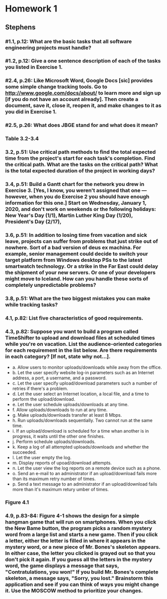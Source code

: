 # Homework 1
## Stephens
### #1.1, p.12: What are the basic tasks that all software engineering projects must handle?


### #1.2, p.12: Give a one sentence description of each of the tasks you listed in Exercise 1.

### #2.4, p.26: Like Microsoft Word, Google Docs [sic] provides some simple change tracking tools. Go to http://www.google.com/docs/about/ to learn more and sign up [if you do not have an account already]. Then create a document, save it, close it, reopen it, and make changes to it as you did in Exercise 1.

### #2.5, p.26: What does JBGE stand for and what does it mean?

### Table 3.2-3.4

### 3.2, p.51: Use critical path methods to find the total expected time from the project's start for each task's completion. Find the critical path. What are the tasks on the critical path? What is the total expected duration of the project in working days?

### 3.4, p.51: Build a Gantt chart for the network you drew in Exercise 3. [Yes, I know, you weren't assigned that one — however, when you do Exercise 2 you should have enough information for this one.] Start on Wednesday, January 1, 2020, and don't work on weekends or the following holidays: New Year's Day (1/1), Martin Luther King Day	(1/20), President's Day	(2/17),

### 3.6, p.51: In addition to losing time from vacation and sick leave, projects can suffer from problems that just strike out of nowhere. Sort of a bad version of deus ex machina. For example, senior management could decide to switch your target platform from Windows desktop PSs to the latest smartwatch technology. Or a strike in the Far East could delay the shipment of your new servers. Or one of your developers might move to Iceland. How can you handle these sorts of completely unpredictable problems?

### 3.8, p.51: What are the two biggest mistakes you can make while tracking tasks?

### 4.1, p.82: List five characteristics of good requirements.

### 4.3, p.82: Suppose you want to build a program called TimeShifter to upload and download files at scheduled times while you're on vacation. List the audience-oriented categories for each requirement in the list below. Are there requirements in each category? [If not, state why not…].

- a. Allow users to monitor uploads/downloads while away from the office.
- b. Let the user specify website log-in parameters such as an Internet address, a port, a username, and a password.
- c. Let the user specify upload/download parameters such a number of retries if there's a problem.
- d. Let the user select an Internet location, a local file, and a time to perform the upload/download.
- e. Let the user schedule uploads/downloads at any time.
- f. Allow uploads/downloads to run at any time.
- g. Make uploads/downloads transfer at least 8 Mbps.
- h. Run uploads/downloads sequentially. Two cannot run at the same time.
- i. If an upload/download is scheduled for a time whan another is in progress, it waits until the other one finishes.
- j. Perform schedule uploads/downloads.
- k. Keep a log of all attempted uploads/downloads and whether the succeeded.
- l. Let the user empty the log.
- m. Display reports of upoad/download attempts.
- n. Let the user view the log reports on a remote device such as a phone.
- o. Send an e-mail to an administrator if an upload/download fails more than its maximum retry number of times.
- p. Send a text message to an administrator if an upload/download fails more than it's maximum retury umber of times.


### Figure 4.1

### 4.9, p.83-84: Figure 4-1 shows the design for a simple hangman game that will run on smartphones. When you click the New Bame button, the program picks a random mystery word from a large list and starts a new game. Then if you click a letter, either the letter is filled in where it appears in the mystery word, or a new piece of Mr. Bones's skeleton appears. In either case, the letter you clicked is grayed out so that you don't pick it again. If you guess all the letters in the mystery word, the game displays a message that says, "Contratulations, you won!" If you build Mr. Bones's complete skeleton, a message says, "Sorry, you lost." Brainstorm this application and see if you can think of ways you might change it. Use the MOSCOW method to prioritize your changes.
